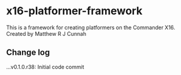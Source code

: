 # x16-platformer-framework
This is a framework for creating platformers on the Commander X16.
Created by Matthew R J Cunnah
## Change log
...v0.1.0.r38: Initial code commit
